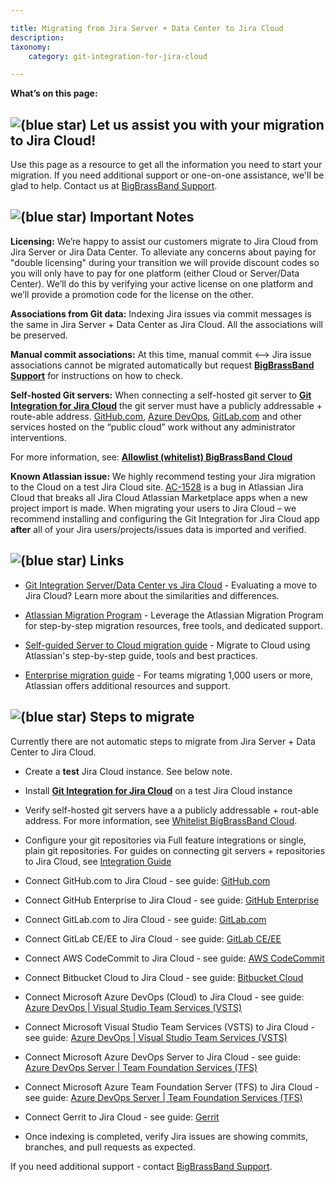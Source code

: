 ```yaml
---

title: Migrating from Jira Server + Data Center to Jira Cloud
description:
taxonomy:
    category: git-integration-for-jira-cloud

---
```



**What’s on this page:**

## ![(blue star)](/wiki/s/-1639011364/6452/8b4898d3c114827e64ec143b4fa79bb76a6cfa5b/_/images/icons/emoticons/star_blue.png) Let us assist you with your migration to Jira Cloud!

Use this page as a resource to get all the information you need to start your migration. If you need additional support or one-on-one assistance, we'll be glad to help. Contact us at [BigBrassBand Support](https://bigbrassband.atlassian.net/servicedesk/customer/portals/).

## ![(blue star)](/wiki/s/-1639011364/6452/8b4898d3c114827e64ec143b4fa79bb76a6cfa5b/_/images/icons/emoticons/star_blue.png) Important Notes

**Licensing:** We’re happy to assist our customers migrate to Jira Cloud from Jira Server or Jira Data Center. To alleviate any concerns about paying for "double licensing" during your transition we will provide discount codes so you will only have to pay for one platform (either Cloud or Server/Data Center). We’ll do this by verifying your active license on one platform and we’ll provide a promotion code for the license on the other.

**Associations from Git data:** Indexing Jira issues via commit messages is the same in Jira Server + Data Center as Jira Cloud. All the associations will be preserved.

**Manual commit associations:** At this time, manual commit <--> Jira issue associations cannot be migrated automatically but request [**BigBrassBand Support**](https://bigbrassband.atlassian.net/servicedesk/customer/portals) for instructions on how to check.

**Self-hosted Git servers:** When connecting a self-hosted git server to [**Git Integration for Jira Cloud**](https://marketplace.atlassian.com/apps/4984/git-integration-for-jira?hosting=cloud&tab=overview) the git server must have a publicly addressable + route-able address. [GitHub.com](http://GitHub.com), [Azure DevOps](https://dev.azure.com), [GitLab.com](http://GitLab.com) and other services hosted on the “public cloud” work without any administrator interventions.

For more information, see: [**Allowlist (whitelist) BigBrassBand Cloud**](https://bigbrassband.atlassian.net/wiki/spaces/GITCLOUD/pages/121241614/Whitelist+BigBrassBand+Cloud/)

**Known Atlassian issue:** We highly recommend testing your Jira migration to the Cloud on a test Jira Cloud site. [AC-1528](https://ecosystem.atlassian.net/browse/AC-1528) is a bug in Atlassian Jira Cloud that breaks all Jira Cloud Atlassian Marketplace apps when a new project import is made. When migrating your users to Jira Cloud – we recommend installing and configuring the Git Integration for Jira Cloud app **after** all of your Jira users/projects/issues data is imported and verified.

## ![(blue star)](/wiki/s/-1639011364/6452/8b4898d3c114827e64ec143b4fa79bb76a6cfa5b/_/images/icons/emoticons/star_blue.png) Links

*   [Git Integration Server/Data Center vs Jira Cloud](/wiki/spaces/GITCLOUD/pages/656244758) - Evaluating a move to Jira Cloud? Learn more about the similarities and differences.

*   [Atlassian Migration Program](https://www.atlassian.com/migration/cloud) - Leverage the Atlassian Migration Program for step-by-step migration resources, free tools, and dedicated support.

*   [Self-guided Server to Cloud migration guide](https://www.atlassian.com/migration/cloud/guide/introduction/overview) - Migrate to Cloud using Atlassian's step-by-step guide, tools and best practices.

*   [Enterprise migration guide](https://www.atlassian.com/migration/cloud/enterprise) - For teams migrating 1,000 users or more, Atlassian offers additional resources and support.


## ![(blue star)](/wiki/s/-1639011364/6452/8b4898d3c114827e64ec143b4fa79bb76a6cfa5b/_/images/icons/emoticons/star_blue.png) Steps to migrate

Currently there are not automatic steps to migrate from Jira Server + Data Center to Jira Cloud.

*   Create a **test** Jira Cloud instance. See below note.
*   Install [**Git Integration for Jira Cloud**](https://marketplace.atlassian.com/apps/4984/git-integration-for-jira?hosting=cloud&tab=overview) on a test Jira Cloud instance
*   Verify self-hosted git servers have a a publicly addressable + rout-able address. For more information, see [Whitelist BigBrassBand Cloud](https://bigbrassband.atlassian.net/wiki/spaces/GITCLOUD/pages/121241614/).
*   Configure your git repositories via Full feature integrations or single, plain git repositories. For guides on connecting git servers + repositories to Jira Cloud, see [Integration Guide](https://bigbrassband.atlassian.net/wiki/spaces/GITCLOUD/pages/82378780/)

*   Connect GitHub.com to Jira Cloud - see guide: [GitHub.com](https://bigbrassband.atlassian.net/wiki/spaces/GITCLOUD/pages/)
*   Connect GitHub Enterprise to Jira Cloud - see guide: [GitHub Enterprise](https://bigbrassband.atlassian.net/wiki/spaces/GITCLOUD/pages/85622870/)
*   Connect GitLab.com to Jira Cloud - see guide: [GitLab.com](https://bigbrassband.atlassian.net/wiki/spaces/GITCLOUD/pages/85622895/)
*   Connect GitLab CE/EE to Jira Cloud - see guide: [GitLab CE/EE](https://bigbrassband.atlassian.net/wiki/spaces/GITCLOUD/pages/)
*   Connect AWS CodeCommit to Jira Cloud - see guide: [AWS CodeCommit](https://bigbrassband.atlassian.net/wiki/spaces/GITCLOUD/pages/86180077/)
*   Connect Bitbucket Cloud to Jira Cloud - see guide: [Bitbucket Cloud](https://bigbrassband.atlassian.net/wiki/spaces/GITCLOUD/pages/86343820/)
*   Connect Microsoft Azure DevOps (Cloud) to Jira Cloud - see guide: [Azure DevOps | Visual Studio Team Services (VSTS)](https://bigbrassband.atlassian.net/wiki/spaces/GITCLOUD/pages/86278279/)
*   Connect Microsoft Visual Studio Team Services (VSTS) to Jira Cloud - see guide: [Azure DevOps | Visual Studio Team Services (VSTS)](https://bigbrassband.atlassian.net/wiki/spaces/GITCLOUD/pages/86278279/)
*   Connect Microsoft Azure DevOps Server to Jira Cloud - see guide: [Azure DevOps Server | Team Foundation Services (TFS)](https://bigbrassband.atlassian.net/wiki/spaces/GITCLOUD/pages/86409345/)
*   Connect Microsoft Azure Team Foundation Server (TFS) to Jira Cloud - see guide: [Azure DevOps Server | Team Foundation Services (TFS)](https://bigbrassband.atlassian.net/wiki/spaces/GITCLOUD/pages/86409345/)
*   Connect Gerrit to Jira Cloud - see guide: [Gerrit](https://bigbrassband.atlassian.net/wiki/spaces/GITCLOUD/pages/86474926/Gerrit/)

*   Once indexing is completed, verify Jira issues are showing commits, branches, and pull requests as expected.

If you need additional support - contact [BigBrassBand Support](https://bigbrassband.atlassian.net/servicedesk/customer/portals/).